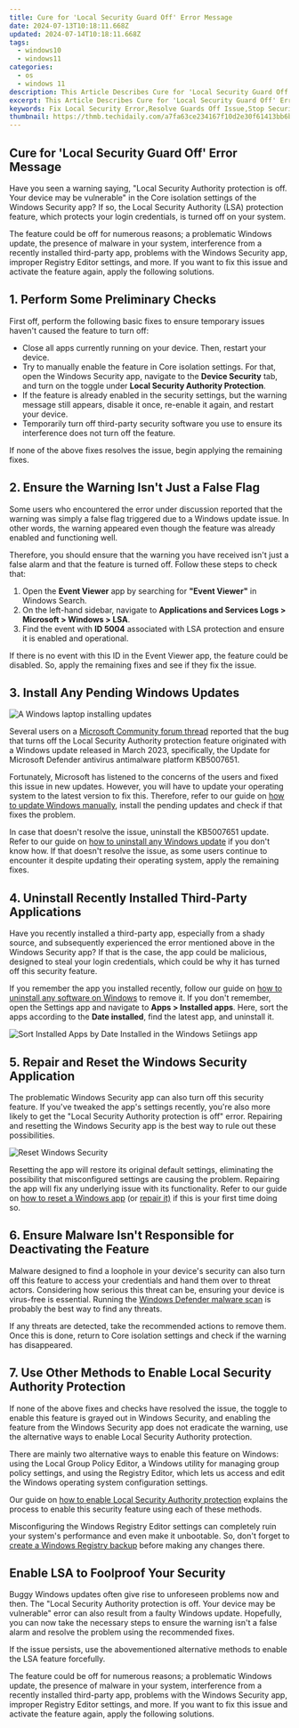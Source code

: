 ```yaml
---
title: Cure for 'Local Security Guard Off' Error Message
date: 2024-07-13T10:18:11.668Z
updated: 2024-07-14T10:18:11.668Z
tags:
  - windows10
  - windows11
categories:
  - os
  - windows 11
description: This Article Describes Cure for 'Local Security Guard Off' Error Message
excerpt: This Article Describes Cure for 'Local Security Guard Off' Error Message
keywords: Fix Local Security Error,Resolve Guards Off Issue,Stop Security Fail Error,End Local Guard Disable,Cure Security Loss Message,Remedy SecGuard OFF Error,Correcting Offline Watchman Alert
thumbnail: https://thmb.techidaily.com/a7fa63ce234167f10d2e30f61413bb6b349d751281a956fa095e6d4da5fc3673.jpg
---
```


## Cure for 'Local Security Guard Off' Error Message

 Have you seen a warning saying, "Local Security Authority protection is off. Your device may be vulnerable" in the Core isolation settings of the Windows Security app? If so, the Local Security Authority (LSA) protection feature, which protects your login credentials, is turned off on your system.

 The feature could be off for numerous reasons; a problematic Windows update, the presence of malware in your system, interference from a recently installed third-party app, problems with the Windows Security app, improper Registry Editor settings, and more. If you want to fix this issue and activate the feature again, apply the following solutions.

## 1\. Perform Some Preliminary Checks

 First off, perform the following basic fixes to ensure temporary issues haven't caused the feature to turn off:

* Close all apps currently running on your device. Then, restart your device.
* Try to manually enable the feature in Core isolation settings. For that, open the Windows Security app, navigate to the **Device Security** tab, and turn on the toggle under **Local Security Authority Protection**.
* If the feature is already enabled in the security settings, but the warning message still appears, disable it once, re-enable it again, and restart your device.
* Temporarily turn off third-party security software you use to ensure its interference does not turn off the feature.

 If none of the above fixes resolves the issue, begin applying the remaining fixes.

## 2\. Ensure the Warning Isn't Just a False Flag

 Some users who encountered the error under discussion reported that the warning was simply a false flag triggered due to a Windows update issue. In other words, the warning appeared even though the feature was already enabled and functioning well.

 Therefore, you should ensure that the warning you have received isn't just a false alarm and that the feature is turned off. Follow these steps to check that:

1. Open the **Event Viewer** app by searching for **"Event Viewer"** in Windows Search.
2. On the left-hand sidebar, navigate to **Applications and Services Logs > Microsoft > Windows > LSA**.
3. Find the event with **ID 5004** associated with LSA protection and ensure it is enabled and operational.

 If there is no event with this ID in the Event Viewer app, the feature could be disabled. So, apply the remaining fixes and see if they fix the issue.

## 3\. Install Any Pending Windows Updates

![A Windows laptop installing updates](https://static1.makeuseofimages.com/wordpress/wp-content/uploads/2022/11/Install-Windows-11-Updates.jpg)

 Several users on a [Microsoft Community forum thread](https://answers.microsoft.com/en-us/windows/forum/all/the-local-security-authority-protection-is-off/6bd9dad0-9d25-4b6e-b101-eeacac9d3b3a) reported that the bug that turns off the Local Security Authority protection feature originated with a Windows update released in March 2023, specifically, the Update for Microsoft Defender antivirus antimalware platform KB5007651\.

 Fortunately, Microsoft has listened to the concerns of the users and fixed this issue in new updates. However, you will have to update your operating system to the latest version to fix this. Therefore, refer to our guide on [how to update Windows manually](https://www.makeuseof.com/update-windows-manually/), install the pending updates and check if that fixes the problem.

 In case that doesn't resolve the issue, uninstall the KB5007651 update. Refer to our guide on [how to uninstall any Windows update](https://www.makeuseof.com/manually-uninstall-windows-10-updates/) if you don't know how. If that doesn't resolve the issue, as some users continue to encounter it despite updating their operating system, apply the remaining fixes.

## 4\. Uninstall Recently Installed Third-Party Applications

 Have you recently installed a third-party app, especially from a shady source, and subsequently experienced the error mentioned above in the Windows Security app? If that is the case, the app could be malicious, designed to steal your login credentials, which could be why it has turned off this security feature.

 If you remember the app you installed recently, follow our guide on [how to uninstall any software on Windows](https://www.makeuseof.com/windows-11-different-ways-to-uninstall-software/) to remove it. If you don't remember, open the Settings app and navigate to **Apps > Installed apps**. Here, sort the apps according to the **Date installed**, find the latest app, and uninstall it.

![Sort Installed Apps by Date Installed in the Windows Setiings app](https://static1.makeuseofimages.com/wordpress/wp-content/uploads/2023/07/sort-installed-apps-by-date-installed-in-the-windows-setiings-app.jpg)

## 5\. Repair and Reset the Windows Security Application

 The problematic Windows Security app can also turn off this security feature. If you've tweaked the app's settings recently, you're also more likely to get the "Local Security Authority protection is off" error. Repairing and resetting the Windows Security app is the best way to rule out these possibilities.

![Reset Windows Security](https://static1.makeuseofimages.com/wordpress/wp-content/uploads/2023/05/reset-windows-security.jpg)

 Resetting the app will restore its original default settings, eliminating the possibility that misconfigured settings are causing the problem. Repairing the app will fix any underlying issue with its functionality. Refer to our guide on [how to reset a Windows app](https://www.makeuseof.com/windows-reset-app/) (or [repair it)](https://www.makeuseof.com/windows-repair-apps-programs/) if this is your first time doing so.

## 6\. Ensure Malware Isn't Responsible for Deactivating the Feature

 Malware designed to find a loophole in your device's security can also turn off this feature to access your credentials and hand them over to threat actors. Considering how serious this threat can be, ensuring your device is virus-free is essential. Running the [Windows Defender malware scan](https://www.makeuseof.com/how-to-remove-malware-using-microsoft-defenders-offline-scan/) is probably the best way to find any threats.

 If any threats are detected, take the recommended actions to remove them. Once this is done, return to Core isolation settings and check if the warning has disappeared.

## 7\. Use Other Methods to Enable Local Security Authority Protection

 If none of the above fixes and checks have resolved the issue, the toggle to enable this feature is grayed out in Windows Security, and enabling the feature from the Windows Security app does not eradicate the warning, use the alternative ways to enable Local Security Authority protection.

 There are mainly two alternative ways to enable this feature on Windows: using the Local Group Policy Editor, a Windows utility for managing group policy settings, and using the Registry Editor, which lets us access and edit the Windows operating system configuration settings.

 Our guide on [how to enable Local Security Authority protection](https://www.makeuseof.com/windows-11-enable-local-security-authority-protection/) explains the process to enable this security feature using each of these methods.

 Misconfiguring the Windows Registry Editor settings can completely ruin your system's performance and even make it unbootable. So, don't forget to [create a Windows Registry backup](https://www.makeuseof.com/tag/backup-restore-windows-registry/) before making any changes there.

## Enable LSA to Foolproof Your Security

 Buggy Windows updates often give rise to unforeseen problems now and then. The "Local Security Authority protection is off. Your device may be vulnerable" error can also result from a faulty Windows update. Hopefully, you can now take the necessary steps to ensure the warning isn't a false alarm and resolve the problem using the recommended fixes.

 If the issue persists, use the abovementioned alternative methods to enable the LSA feature forcefully.

 The feature could be off for numerous reasons; a problematic Windows update, the presence of malware in your system, interference from a recently installed third-party app, problems with the Windows Security app, improper Registry Editor settings, and more. If you want to fix this issue and activate the feature again, apply the following solutions.



<ins class="adsbygoogle"
      style="display:block"
      data-ad-client="ca-pub-7571918770474297"
      data-ad-slot="8358498916"
      data-ad-format="auto"
      data-full-width-responsive="true"></ins>

